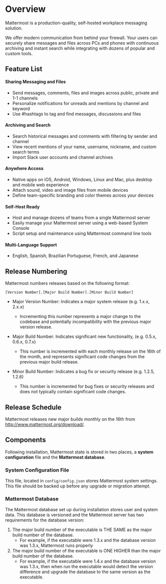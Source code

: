 # Overview

Mattermost is a production-quality, self-hosted workplace messaging solution. 

We offer modern communication from behind your firewall. Your users can securely share messages and files across PCs and phones with continuous archiving and instant search while integrating with dozens of popular and custom tools. 

## Feature List 

#### Sharing Messaging and Files

- Send messages, comments, files and images across public, private and 1-1 channels
- Personalize notifications for unreads and mentions by channel and keyword
- Use #hashtags to tag and find messages, discussions and files

#### Archiving and Search 

- Search historical messages and comments with filtering by sender and channel
- View recent mentions of your name, username, nickname, and custom search terms
- Import Slack user accounts and channel archives

#### Anywhere Access

- Native apps on iOS, Android, Windows, Linux and Mac, plus desktop and mobile web experience
- Attach sound, video and image files from mobile devices 
- Define team-specific branding and color themes across your devices

#### Self-Host Ready

- Host and manage dozens of teams from a single Mattermost server 
- Easily manage your Mattermost server using a web-based System Console
- Script setup and maintenance using Mattermost command line tools 

#### Multi-Language Support

- English, Spanish, Brazilian Portuguese, French, and Japanese

## Release Numbering 

Mattermost numbers releases based on the following format: 

  `[Version Number].[Major Build Number].[Minor Build Number]`

- Major Version Number: Indicates a major system release (e.g. 1.x.x, 2.x.x)
   - Incrementing this number represents a major change to the codebase and potentially incompatibility with the previous major version release. 

- Major Build Number: Indicates significant new functionality, (e.g. 0.5.x, 0.6.x, 0.7.x)
   - This number is incremented with each monthly release on the 16th of the month, and represents significant code changes from the previous major build release. 

- Minor Build Number: Indicates a bug fix or security release (e.g. 1.2.5, 1.2.6)
   - This number is incremented for bug fixes or security releases and does not typically contain significant code changes.

## Release Schedule

Mattermost releases new major builds monthly on the 16th from http://www.mattermost.org/download/. 

## Components 

Following installation, Mattermost state is stored in two places, a **system configuration** file and the **Mattermost database**. 

### System Configuration File 

This file, located in `config/config.json` stores Mattermost system settings. This file should be backed up before any upgrade or migration attempt. 

### Mattermost Database 

The Mattermost database set up during installation stores user and system data. This database is versioned and the Mattermost server has two requirements for the database version: 

1. The major build number of the executable is THE SAME as the major build number of the database.
   - For example, if the executable were 1.3.x and the database version was 1.3.x, Mattermost runs properly
2. The major build number of the executable is ONE HIGHER than the major build number of the database.
   - For example, if the executable were 1.4.x and the database version was 1.3.x, then when run the executable would detect the version difference and upgrade the database to the same version as the executable. 





